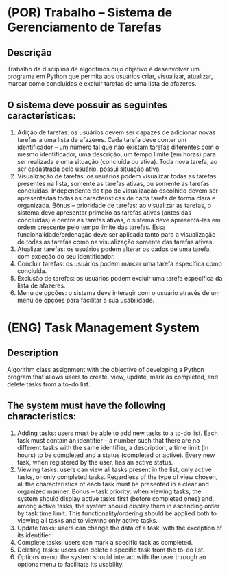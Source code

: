 # (POR) Trabalho – Sistema de Gerenciamento de Tarefas
## Descrição
  
  Trabalho da disciplina de algoritmos cujo objetivo é desenvolver um programa em Python que permita aos usuários criar, visualizar, atualizar, marcar como concluídas e excluir tarefas de uma lista de afazeres.

## O sistema deve possuir as seguintes características:

1. Adição de tarefas: os usuários devem ser capazes de adicionar novas tarefas a uma lista de afazeres.
Cada tarefa deve conter um identificador – um número tal que não existam tarefas diferentes com o mesmo identificador, uma descrição, um tempo limite (em horas) para ser realizada e uma situação (concluída ou ativa).
Toda nova tarefa, ao ser cadastrada pelo usuário, possui situação ativa.
2. Visualização de tarefas: os usuários podem visualizar todas as tarefas presentes na lista, somente as tarefas ativas, ou somente as tarefas concluídas.
Independente do tipo de visualização escolhido devem ser apresentadas todas as características de cada tarefa de forma clara e organizada.
Bônus – prioridade de tarefas: ao visualizar as tarefas, o sistema deve apresentar primeiro as tarefas ativas (antes das concluídas) e dentre as tarefas ativas, o sistema deve apresentá-las em ordem crescente pelo tempo limite das tarefas. Essa funcionalidade/ordenação deve ser aplicada tanto para a visualização de todas as tarefas como na visualização somente das tarefas ativas.
3. Atualizar tarefas: os usuários podem alterar os dados de uma tarefa, com exceção do seu identificador.
4. Concluir tarefas: os usuários podem marcar uma tarefa específica como concluída.
5. Exclusão de tarefas: os usuários podem excluir uma tarefa específica da lista de afazeres.
6. Menu de opções: o sistema deve interagir com o usuário através de um menu de opções para facilitar a sua usabilidade.


# (ENG) Task Management System
## Description

Algorithm class assignment with the objective of developing a Python program that allows users to create, view, update, mark as completed, and delete tasks from a to-do list.

## The system must have the following characteristics:

1. Adding tasks: users must be able to add new tasks to a to-do list.
Each task must contain an identifier – a number such that there are no different tasks with the same identifier, a description, a time limit (in hours) to be completed and a status (completed or active).
Every new task, when registered by the user, has an active status.
2. Viewing tasks: users can view all tasks present in the list, only active tasks, or only completed tasks.
Regardless of the type of view chosen, all the characteristics of each task must be presented in a clear and organized manner.
Bonus – task priority: when viewing tasks, the system should display active tasks first (before completed ones) and, among active tasks, the system should display them in ascending order by task time limit. This functionality/ordering should be applied both to viewing all tasks and to viewing only active tasks.
3. Update tasks: users can change the data of a task, with the exception of its identifier.
4. Complete tasks: users can mark a specific task as completed.
5. Deleting tasks: users can delete a specific task from the to-do list.
6. Options menu: the system should interact with the user through an options menu to facilitate its usability.


